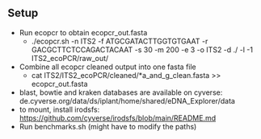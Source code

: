 ## Setup
- Run ecopcr to obtain ecopcr_out.fasta
  -  ./ecopcr.sh -n ITS2 -f ATGCGATACTTGGTGTGAAT -r GACGCTTCTCCAGACTACAAT -s 30 -m 200 -e 3 -o ITS2 -d ./ -l -1 ITS2_ecoPCR/raw_out/
- Combine all ecopcr cleaned output into one fasta file
  - cat ITS2/ITS2_ecoPCR/cleaned/*a_and_g_clean.fasta >> ecopcr_out.fasta
- blast, bowtie and kraken databases are available on cyverse: de.cyverse.org/data/ds/iplant/home/shared/eDNA_Explorer/data
- to mount, install irodsfs: https://github.com/cyverse/irodsfs/blob/main/README.md
- Run benchmarks.sh (might have to modify the paths)
